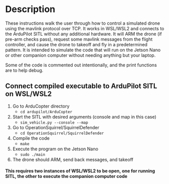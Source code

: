 # Description
These instructions walk the user through how to control a simulated drone using the mavlink protocol over TCP.  It works in WSL/WSL2 and connects to the ArduPilot SITL without any additional hardware.  It will ARM the drone (if pre-arm checks pass), request some mavlink messages from the flight controller, and cause the drone to takeoff and fly in a predetermined pattern.  It is intended to simulate the code that will run on the Jetson Nano or other companion computer without needing anything but your laptop.

Some of the code is commented out intentionally, and the print functions are to help debug.

## Connect compiled executable to ArduPilot SITL on WSL/WSL2
1. Go to ArduCopter directory
	- `cd ardupilot/ArduCopter`
2. Start the SITL with desired arguments (console and map in this case)
	- `sim_vehicle.py --console --map`
3. Go to OperationSquirrel/SquirrelDefender
	- `cd OperationSquirrel/SquirrelDefender`
4. Compile the code
    - `make`
5. Execute the program on the Jetson Nano
    - `sudo ./main`
6. The drone should ARM, send back messages, and takeoff

#### This requires two instances of WSL/WSL2 to be open, one for running SITL, the other to execute the companion computer code